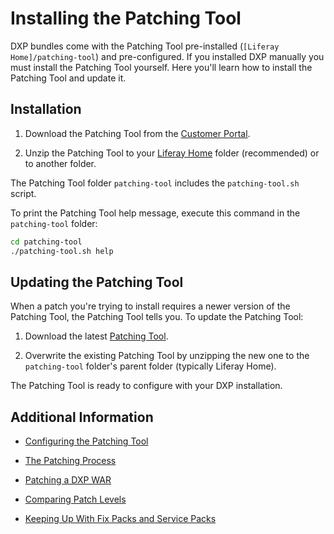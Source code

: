 # Installing the Patching Tool 

DXP bundles come with the Patching Tool pre-installed (`[Liferay Home]/patching-tool`) and pre-configured. If you installed DXP manually you must install the Patching Tool yourself. Here you'll learn how to install the Patching Tool and update it.

## Installation

1.  Download the Patching Tool from the [Customer Portal](https://customer.liferay.com/downloads?p_p_id=com_liferay_osb_customer_downloads_display_web_DownloadsDisplayPortlet&_com_liferay_osb_customer_downloads_display_web_DownloadsDisplayPortlet_productAssetCategoryId=118191019&_com_liferay_osb_customer_downloads_display_web_DownloadsDisplayPortlet_fileTypeAssetCategoryId=118191066).

2.  Unzip the Patching Tool to your [Liferay Home](../../reference/liferay-home.md) folder (recommended) or to another folder. 

The Patching Tool folder `patching-tool` includes the `patching-tool.sh` script.

To print the Patching Tool help message, execute this command in the `patching-tool` folder: 

```bash
cd patching-tool
./patching-tool.sh help
```

## Updating the Patching Tool

When a patch you're trying to install requires a newer version of the Patching Tool, the Patching Tool tells you. To update the Patching Tool:

1. Download the latest [Patching Tool](https://customer.liferay.com/downloads?p_p_id=com_liferay_osb_customer_downloads_display_web_DownloadsDisplayPortlet&_com_liferay_osb_customer_downloads_display_web_DownloadsDisplayPortlet_productAssetCategoryId=118191019&_com_liferay_osb_customer_downloads_display_web_DownloadsDisplayPortlet_fileTypeAssetCategoryId=118191066).

2.  Overwrite the existing Patching Tool by unzipping the new one to the `patching-tool` folder's parent folder (typically Liferay Home). 

The Patching Tool is ready to configure with your DXP installation. 

## Additional Information 

* [Configuring the Patching Tool](./06-configuring-the-patching-tool.md)

* [The Patching Process](./03-the-patching-process.md)

* [Patching a DXP WAR](./patching-dxp-on-an-application-server.md)

* [Comparing Patch Levels](../../14-reference/07-comparing-patch-levels.md) 

* [Keeping Up With Fix Packs and Service Packs](./08-keeping-up-with-fix-packs.md)
